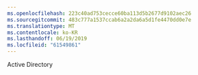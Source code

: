 ```yaml
---
ms.openlocfilehash: 223c40ad753cecce60ba113d5b2677d9102aec26
ms.sourcegitcommit: 483c777a1537ccab6a2a2da6a5d1fe4470dd0e7e
ms.translationtype: MT
ms.contentlocale: ko-KR
ms.lasthandoff: 06/19/2019
ms.locfileid: "61549861"
---
```

Active Directory